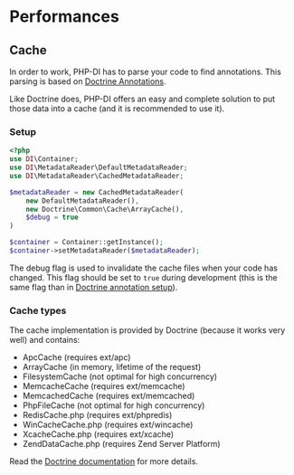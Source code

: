 # Performances

## Cache

In order to work, PHP-DI has to parse your code to find annotations. This parsing is based on
[Doctrine Annotations](http://docs.doctrine-project.org/projects/doctrine-common/en/latest/reference/annotations.html).

Like Doctrine does, PHP-DI offers an easy and complete solution to put those data into a cache (and it is recommended to use it).

### Setup

```php
<?php
use DI\Container;
use DI\MetadataReader\DefaultMetadataReader;
use DI\MetadataReader\CachedMetadataReader;

$metadataReader = new CachedMetadataReader(
	new DefaultMetadataReader(),
	new Doctrine\Common\Cache\ArrayCache(),
	$debug = true
)

$container = Container::getInstance();
$container->setMetadataReader($metadataReader);
```

The debug flag is used to invalidate the cache files when your code has changed. This flag should be set to `true` during development
(this is the same flag than in
[Doctrine annotation setup](http://docs.doctrine-project.org/projects/doctrine-common/en/latest/reference/annotations.html#setup-and-configuration)).

### Cache types

The cache implementation is provided by Doctrine (because it works very well) and contains:

- ApcCache (requires ext/apc)
- ArrayCache (in memory, lifetime of the request)
- FilesystemCache (not optimal for high concurrency)
- MemcacheCache (requires ext/memcache)
- MemcachedCache (requires ext/memcached)
- PhpFileCache (not optimal for high concurrency)
- RedisCache.php (requires ext/phpredis)
- WinCacheCache.php (requires ext/wincache)
- XcacheCache.php (requires ext/xcache)
- ZendDataCache.php (requires Zend Server Platform)

Read the [Doctrine documentation](http://docs.doctrine-project.org/projects/doctrine-common/en/latest/reference/caching.html)
for more details.
